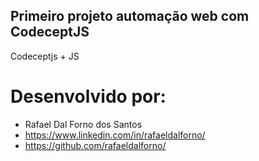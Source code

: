 ## Primeiro projeto automação web com CodeceptJS

Codeceptjs + JS

# Desenvolvido por:
  - Rafael Dal Forno dos Santos
  - https://www.linkedin.com/in/rafaeldalforno/
  - https://github.com/rafaeldalforno/
